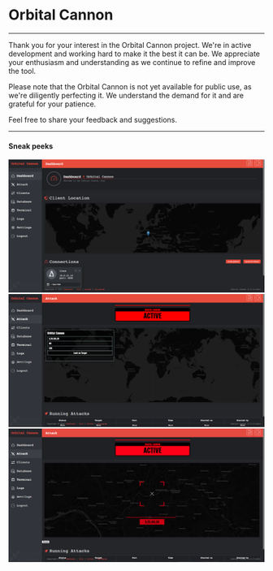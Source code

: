 # Orbital Cannon

----------

Thank you for your interest in the Orbital Cannon project. We're in active development and working hard to make it the best it can be. We appreciate your enthusiasm and understanding as we continue to refine and improve the tool.

Please note that the Orbital Cannon is not yet available for public use, as we're diligently perfecting it. We understand the demand for it and are grateful for your patience.

Feel free to share your feedback and suggestions.

----------

#### Sneak peeks
<p align="center">
  <img src="https://raw.githubusercontent.com/i-am-unbekannt/orbital-cannon/main/img/dash.PNG">
  <img src="https://raw.githubusercontent.com/i-am-unbekannt/orbital-cannon/main/img/attack1.PNG">
  <img src="https://raw.githubusercontent.com/i-am-unbekannt/orbital-cannon/main/img/attack2.PNG">
</p>
